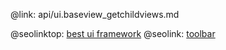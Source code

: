 @link: api/ui.baseview_getchildviews.md

@seolinktop: [best ui framework](https://webix.com)
@seolink: [toolbar](https://webix.com/widget/toolbar/)